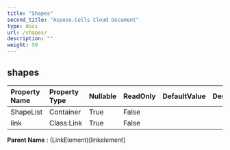 ```yaml
---
title: "Shapes"
second_title: "Aspose.Cells Cloud Document"
type: docs
url: /shapes/
description: ""
weight: 50
---
```


## **shapes**

 

| Property Name | Property Type | Nullable |  ReadOnly | DefaultValue | Description | 
| :- | :- | :- |:- |  :- | :- |
| ShapeList | Container | True |  False |  |  |  
| link | Class:Link | True |  False |  |  |  

**Parent Name** : (LinkElement)[linkelement]

